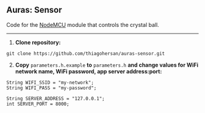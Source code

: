 ## Auras: Sensor

Code for the [NodeMCU](https://nodemcu.readthedocs.io/en/master/) module that controls the crystal ball.

---

1. **Clone repository:**
```
git clone https://github.com/thiagohersan/auras-sensor.git
```

2. **Copy** ```parameters.h.example``` **to** ```parameters.h``` **and change values for WiFi network name, WiFi password, app server address:port:**
```
String WIFI_SSID = "my-network";
String WIFI_PASS = "my-password";
```
```
String SERVER_ADDRESS = "127.0.0.1";
int SERVER_PORT = 8000;
```
